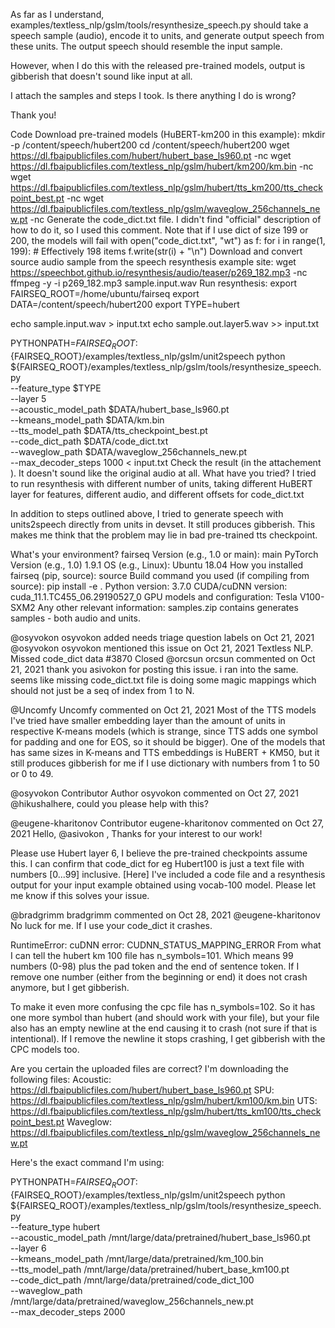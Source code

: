 As far as I understand, examples/textless_nlp/gslm/tools/resynthesize_speech.py should take a speech sample (audio), encode it to units, and generate output speech from these units. The output speech should resemble the input sample.

However, when I do this with the released pre-trained models, output is gibberish that doesn't sound like input at all.

I attach the samples and steps I took. Is there anything I do is wrong?

Thank you!

Code
Download pre-trained models (HuBERT-km200 in this example):
mkdir -p /content/speech/hubert200
cd /content/speech/hubert200
wget https://dl.fbaipublicfiles.com/hubert/hubert_base_ls960.pt -nc 
wget https://dl.fbaipublicfiles.com/textless_nlp/gslm/hubert/km200/km.bin -nc
wget https://dl.fbaipublicfiles.com/textless_nlp/gslm/hubert/tts_km200/tts_checkpoint_best.pt -nc 
wget https://dl.fbaipublicfiles.com/textless_nlp/gslm/waveglow_256channels_new.pt -nc
Generate the code_dict.txt file. I didn't find "official" description of how to do it, so I used this comment. Note that if I use dict of size 199 or 200, the models will fail
with open("code_dict.txt", "wt") as f:
    for i in range(1, 199):   # Effectively 198 items
        f.write(str(i) + "\n")
Download and convert source audio sample from the speech resynthesis example site:
wget https://speechbot.github.io/resynthesis/audio/teaser/p269_182.mp3 -nc
ffmpeg -y -i p269_182.mp3 sample.input.wav
Run resynthesis:
export FAIRSEQ_ROOT=/home/ubuntu/fairseq
export DATA=/content/speech/hubert200
export TYPE=hubert

echo sample.input.wav > input.txt
echo sample.out.layer5.wav >> input.txt

PYTHONPATH=${FAIRSEQ_ROOT}:${FAIRSEQ_ROOT}/examples/textless_nlp/gslm/unit2speech python ${FAIRSEQ_ROOT}/examples/textless_nlp/gslm/tools/resynthesize_speech.py \
    --feature_type $TYPE \
    --layer 5 \
    --acoustic_model_path $DATA/hubert_base_ls960.pt \
    --kmeans_model_path $DATA/km.bin \
    --tts_model_path $DATA/tts_checkpoint_best.pt \
    --code_dict_path $DATA/code_dict.txt \
    --waveglow_path $DATA/waveglow_256channels_new.pt \
    --max_decoder_steps 1000 < input.txt
Check the result (in the attachement
). It doesn't sound like the original audio at all.
What have you tried?
I tried to run resynthesis with different number of units, taking different HuBERT layer for features, different audio, and different offsets for code_dict.txt

In addition to steps outlined above, I tried to generate speech with units2speech directly from units in devset. It still produces gibberish. This makes me think that the problem may lie in bad pre-trained tts checkpoint.

What's your environment?
fairseq Version (e.g., 1.0 or main): main
PyTorch Version (e.g., 1.0) 1.9.1
OS (e.g., Linux): Ubuntu 18.04
How you installed fairseq (pip, source): source
Build command you used (if compiling from source): pip install -e .
Python version: 3.7.0
CUDA/cuDNN version: cuda_11.1.TC455_06.29190527_0
GPU models and configuration: Tesla V100-SXM2
Any other relevant information:
samples.zip contains generates samples - both audio and units.

@osyvokon osyvokon added needs triage question labels on Oct 21, 2021
@osyvokon osyvokon mentioned this issue on Oct 21, 2021
Textless NLP. Missed code_dict data #3870
Closed
@orcsun
orcsun commented on Oct 21, 2021
thank you asivokon for posting this issue. i ran into the same.
seems like missing code_dict.txt file is doing some magic mappings which should not just be a seq of index from 1 to N.

@Uncomfy
Uncomfy commented on Oct 21, 2021
Most of the TTS models I've tried have smaller embedding layer than the amount of units in respective K-means models (which is strange, since TTS adds one symbol for padding and one for EOS, so it should be bigger). One of the models that has same sizes in K-means and TTS embeddings is HuBERT + KM50, but it still produces gibberish for me if I use dictionary with numbers from 1 to 50 or 0 to 49.

@osyvokon
Contributor
Author
osyvokon commented on Oct 27, 2021
@hikushalhere, could you please help with this?

@eugene-kharitonov
Contributor
eugene-kharitonov commented on Oct 27, 2021
Hello, @asivokon ,
Thanks for your interest to our work!

Please use Hubert layer 6, I believe the pre-trained checkpoints assume this.
I can confirm that code_dict for eg Hubert100 is just a text file with numbers [0...99] inclusive.
[Here] I've included a code file and a resynthesis output for your input example obtained using vocab-100 model.
Please let me know if this solves your issue.

@bradgrimm
bradgrimm commented on Oct 28, 2021
@eugene-kharitonov No luck for me. If I use your code_dict it crashes.

RuntimeError: cuDNN error: CUDNN_STATUS_MAPPING_ERROR
From what I can tell the hubert km 100 file has n_symbols=101. Which means 99 numbers (0-98) plus the pad token and the end of sentence token. If I remove one number (either from the beginning or end) it does not crash anymore, but I get gibberish.

To make it even more confusing the cpc file has n_symbols=102. So it has one more symbol than hubert (and should work with your file), but your file also has an empty newline at the end causing it to crash (not sure if that is intentional). If I remove the newline it stops crashing, I get gibberish with the CPC models too.

Are you certain the uploaded files are correct? I'm downloading the following files:
Acoustic: https://dl.fbaipublicfiles.com/hubert/hubert_base_ls960.pt
SPU: https://dl.fbaipublicfiles.com/textless_nlp/gslm/hubert/km100/km.bin
UTS: https://dl.fbaipublicfiles.com/textless_nlp/gslm/hubert/tts_km100/tts_checkpoint_best.pt
Waveglow: https://dl.fbaipublicfiles.com/textless_nlp/gslm/waveglow_256channels_new.pt

Here's the exact command I'm using:

PYTHONPATH=${FAIRSEQ_ROOT}:${FAIRSEQ_ROOT}/examples/textless_nlp/gslm/unit2speech python ${FAIRSEQ_ROOT}/examples/textless_nlp/gslm/tools/resynthesize_speech.py \
    --feature_type hubert \
    --acoustic_model_path /mnt/large/data/pretrained/hubert_base_ls960.pt \
    --layer 6 \
    --kmeans_model_path /mnt/large/data/pretrained/km_100.bin \
    --tts_model_path /mnt/large/data/pretrained/hubert_base_km100.pt \
    --code_dict_path /mnt/large/data/pretrained/code_dict_100 \
    --waveglow_path /mnt/large/data/pretrained/waveglow_256channels_new.pt \
    --max_decoder_steps 2000
